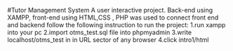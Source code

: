 #Tutor Management System
A user interactive project. Back-end using XAMPP, front-end using HTML,CSS , PHP was used to connect front end and backend
follow the following instruction to run the project:
1.run xampp into your pc
2.import otms_test.sql file into phpmyadmin
3.write localhost/otms_test in in URL sector of any browser
4.click intro1/html
